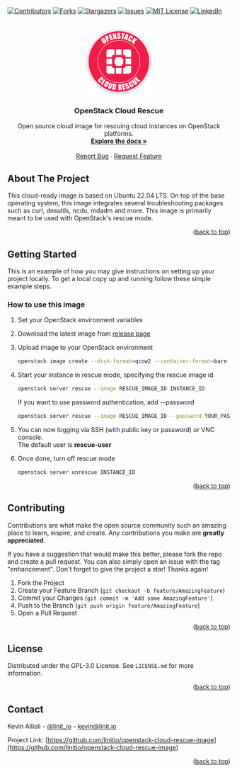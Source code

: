 <div id="top"></div>

<!-- PROJECT SHIELDS -->
[![Contributors][contributors-shield]][contributors-url]
[![Forks][forks-shield]][forks-url]
[![Stargazers][stars-shield]][stars-url]
[![Issues][issues-shield]][issues-url]
[![MIT License][license-shield]][license-url]
[![LinkedIn][linkedin-shield]][linkedin-url]


<!-- PROJECT LOGO -->
<br />
<div align="center">
  <a href="https://github.com/linitio/openstack-cloud-rescue-image">
    <img src="images/logo.png" alt="Logo" width="150" height="150">
  </a>

<h3 align="center">OpenStack Cloud Rescue</h3>

  <p align="center">
    Open source cloud image for rescuing cloud instances on OpenStack platforms.
    <br />
    <a href="https://github.com/linitio/openstack-cloud-rescue-image/wiki"><strong>Explore the docs »</strong></a>
    <br />
    <br />
    <a href="https://github.com/linitio/openstack-cloud-rescue-image/issues">Report Bug</a>
    ·
    <a href="https://github.com/linitio/openstack-cloud-rescue-image/issues">Request Feature</a>
  </p>
</div>

<!-- ABOUT THE PROJECT -->
## About The Project

This cloud-ready image is based on Ubuntu 22.04 LTS. On top of the base operating system, this image integrates several troubleshooting packages such as curl, dnsutils, ncdu, mdadm and more. This image is primarily meant to be used with OpenStack's rescue mode.


<p align="right">(<a href="#top">back to top</a>)</p>

<!-- GETTING STARTED -->
## Getting Started

This is an example of how you may give instructions on setting up your project locally.
To get a local copy up and running follow these simple example steps.

### How to use this image

1. Set your OpenStack environment variables
2. Download the latest image from [release page](https://github.com/linitio/openstack-cloud-rescue-image/releases "Release page")
3. Upload image to your OpenStack environment
   ```sh
   openstack image create --disk-format=qcow2 --container-format=bare --file cloud-rescue-xxxx.xxxxxx.x-x86_64.qcow2  'OpenStack Cloud Rescue'
   ```
4. Start your instance in rescue mode, specifying the rescue image id
   ```sh
   openstack server rescue --image RESCUE_IMAGE_ID INSTANCE_ID
   ```
   If you want to use password authentication, add --password
   ```sh
   openstack server rescue --image RESCUE_IMAGE_ID --password YOUR_PASSWORD INSTANCE_ID
   ```
5. You can now logging via SSH (with public key or password) or VNC console.  
The default user is **rescue-user**
   
6. Once done, turn off rescue mode
   ```sh
   openstack server unrescue INSTANCE_ID
   
<p align="right">(<a href="#top">back to top</a>)</p>

<!-- CONTRIBUTING -->
## Contributing

Contributions are what make the open source community such an amazing place to learn, inspire, and create. Any contributions you make are **greatly appreciated**.

If you have a suggestion that would make this better, please fork the repo and create a pull request. You can also simply open an issue with the tag "enhancement".
Don't forget to give the project a star! Thanks again!

1. Fork the Project
2. Create your Feature Branch (`git checkout -b feature/AmazingFeature`)
3. Commit your Changes (`git commit -m 'Add some AmazingFeature'`)
4. Push to the Branch (`git push origin feature/AmazingFeature`)
5. Open a Pull Request

<p align="right">(<a href="#top">back to top</a>)</p>



<!-- LICENSE -->
## License

Distributed under the GPL-3.0 License. See `LICENSE.md` for more information.

<p align="right">(<a href="#top">back to top</a>)</p>



<!-- CONTACT -->
## Contact

Kevin Allioli - [@linit_io](https://twitter.com/linit_io) - kevin@linit.io

Project Link: [https://github.com/linitio/openstack-cloud-rescue-image](https://github.com/linitio/openstack-cloud-rescue-image)

<p align="right">(<a href="#top">back to top</a>)</p>


<!-- MARKDOWN LINKS & IMAGES -->
<!-- https://www.markdownguide.org/basic-syntax/#reference-style-links -->
[contributors-shield]: https://img.shields.io/github/contributors/linitio/openstack-cloud-rescue-image.svg?style=for-the-badge
[contributors-url]: https://github.com/linitio/openstack-cloud-rescue-image/graphs/contributors
[forks-shield]: https://img.shields.io/github/forks/linitio/openstack-cloud-rescue-image.svg?style=for-the-badge
[forks-url]: https://github.com/linitio/openstack-cloud-rescue-image/network/members
[stars-shield]: https://img.shields.io/github/stars/linitio/openstack-cloud-rescue-image.svg?style=for-the-badge
[stars-url]: https://github.com/linitio/openstack-cloud-rescue-image/stargazers
[issues-shield]: https://img.shields.io/github/issues/linitio/openstack-cloud-rescue-image.svg?style=for-the-badge
[issues-url]: https://github.com/linitio/openstack-cloud-rescue-image/issues
[license-shield]: https://img.shields.io/github/license/linitio/openstack-cloud-rescue-image.svg?style=for-the-badge
[license-url]: https://github.com/linitio/openstack-cloud-rescue-image/blob/master/LICENSE.txt
[linkedin-shield]: https://img.shields.io/badge/-LinkedIn-black.svg?style=for-the-badge&logo=linkedin&colorB=555
[linkedin-url]: https://linkedin.com/in/kevinallioli
